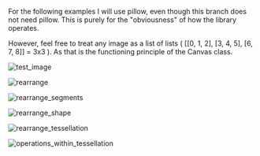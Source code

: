 For the following examples I will use pillow, even though this branch does not need pillow. This is purely for the "obviousness" of how the library operates. 

However, feel free to treat any image as a list of lists ( [[0, 1, 2], [3, 4, 5], [6, 7, 8]] = 3x3 ). As that is the functioning principle of the Canvas class.

![test_image](https://cdn.discordapp.com/attachments/301928716664176641/628700613051547668/test_image.png)

![rearrange](https://cdn.discordapp.com/attachments/301928716664176641/628700615308083201/rearrange.png)

![rearrange_segments](https://cdn.discordapp.com/attachments/301928716664176641/628700588103958551/rearrange_segments.png)

![rearrange_shape](https://cdn.discordapp.com/attachments/301928716664176641/628700606206574642/rearrange_shape.png)

![rearrange_tessellation](https://cdn.discordapp.com/attachments/301928716664176641/628700609352040478/rearrange_tessellation.png)

![operations_within_tessellation](https://cdn.discordapp.com/attachments/301928716664176641/636732608432308274/result_image.png)